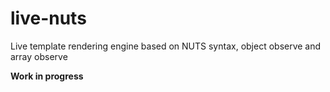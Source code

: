 live-nuts
=========

Live template rendering engine based on NUTS syntax, object observe and array observe

**Work in progress**


